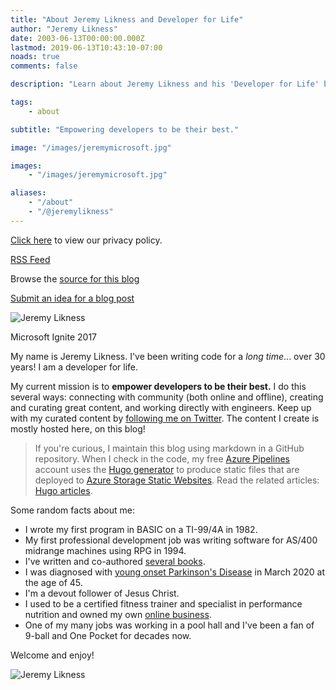 ```yaml
---
title: "About Jeremy Likness and Developer for Life"
author: "Jeremy Likness"
date: 2003-06-13T00:00:00.000Z
lastmod: 2019-06-13T10:43:10-07:00
noads: true
comments: false

description: "Learn about Jeremy Likness and his 'Developer for Life' blog."

tags:
    - about

subtitle: "Empowering developers to be their best."

image: "/images/jeremymicrosoft.jpg"

images:
    - "/images/jeremymicrosoft.jpg"

aliases:
    - "/about"
    - "/@jeremylikness"
---
```


<i class="fa fa-user-secret"></i> [Click here](/privacy) to view our privacy policy.

<i class="fa fa-rss"></i> [RSS Feed](/blog/index.xml)

<i class="fab fa-github"></i> Browse the [source for this blog](https://github.com/JeremyLikness/jeremylikness-blog)

<i class="fa fa-lightbulb"></i> [Submit an idea for a blog post](https://github.com/JeremyLikness/jeremylikness-blog/issues/new)

![Jeremy Likness](/images/jeremymicrosoft.jpg)
<figcaption>Microsoft Ignite 2017</figcaption>

My name is Jeremy Likness. I've been writing code for a _long time_... over 30 years! I am a developer for life.

My current mission is to **empower developers to be their best.** I do this several ways: connecting with community (both online and offline), creating and curating great content, and working directly with engineers. Keep up with my curated content by [following me on Twitter](https://twitter.com/jeremylikness). The content I create is mostly hosted here, on this blog!

> If you're curious, I maintain this blog using markdown in a <i class="fab fa-github"></i> GitHub repository. When I check in the code, my free [Azure Pipelines](https://jlik.me/f1y) account uses the [Hugo generator](https://gohugo.io) to produce static files that are deployed to [Azure Storage Static Websites](https://jlik.me/f1z). Read the related articles: [Hugo articles](/tags/hugo).

Some random facts about me:

* I wrote my first program in BASIC on a TI-99/4A in 1982.
* My first professional development job was writing software for AS/400 midrange machines using RPG in 1994.
* I've written and co-authored [several books](https://amzn.to/2IkBCqq).
* I was diagnosed with [young onset Parkinson's Disease](https://www.strengthwithparkinsons.com/) in March 2020 at the age of 45.
* I'm a devout follower of Jesus Christ.
* I used to be a certified fitness trainer and specialist in performance nutrition and owned my own [online business](http://web.archive.org/web/20010629182818/http://www.peakphysiques.com/).
* One of my many jobs was working in a pool hall and I've been a fan of 9-ball and One Pocket for decades now.

Welcome and enjoy!

![Jeremy Likness](/images/jeremylikness.gif)
